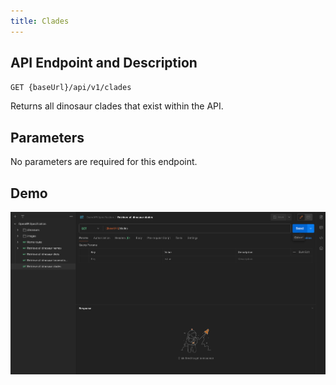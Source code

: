 ```yaml
---
title: Clades
---
```


## API Endpoint and Description

`GET {baseUrl}/api/v1/clades`

Returns all dinosaur clades that exist within the API.

## Parameters

No parameters are required for this endpoint.

## Demo

![Demo](../../public/endpoints/clades.gif)
